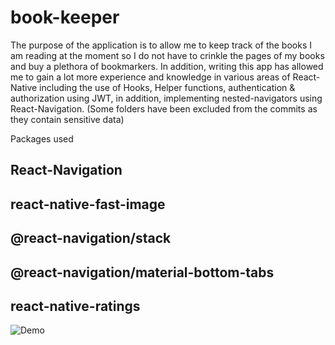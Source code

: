 # book-keeper
The purpose of the application is to allow me to keep track of the books I am reading at the moment so I do not have to crinkle the pages of my books and buy a plethora
of bookmarkers. In addition, writing this app has allowed me to gain a lot more experience and knowledge in various areas of React-Native including the use of
Hooks, Helper functions, authentication & authorization using JWT, in addition, implementing nested-navigators using React-Navigation. (Some folders have been
excluded from the commits as they contain sensitive data)

Packages used

## React-Navigation
## react-native-fast-image
## @react-navigation/stack
## @react-navigation/material-bottom-tabs
## react-native-ratings

![Demo](signin.gif)
